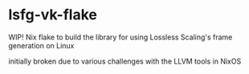 # lsfg-vk-flake
WIP! Nix flake to build the library for using Lossless Scaling's frame generation on Linux

initially broken due to various challenges with the LLVM tools in NixOS
